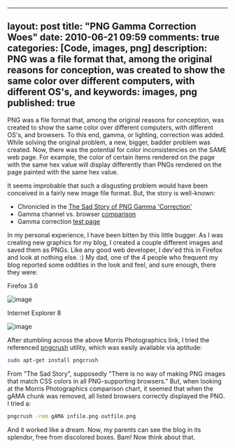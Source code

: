 
---
layout: post
title: "PNG Gamma Correction Woes"
date: 2010-06-21 09:59
comments: true
categories: [Code, images, png]
description: PNG was a file format that, among the original reasons for conception, was created to show the same color over different computers, with different OS's, and
keywords: images, png
published: true
---

PNG was a file format that, among the original reasons for conception, was created to show the same color over different computers, with different OS's, and browsers.  To this end, gamma, or lighting, correction was added.  While solving the original problem, a new, bigger, badder problem was created.  Now, there was the potential for color inconsistencies on the SAME web page.  For example, the color of certain items rendered on the page with the same hex value will display differently than PNGs rendered on the page painted with the same hex value.

<!--more-->

It seems improbable that such a disgusting problem would have been conceived in a fairly new image file format.  But, the story is well-known:

* Chronicled in the [The Sad Story of PNG Gamma 'Correction'](http://hsivonen.iki.fi/png-gamma/)
* Gamma channel vs. browser [comparison](http://morris-photographics.com/photoshop/articles/png-gamma.html)
* Gamma correction [test page](http://www.libpng.org/pub/png/png-gammatest.html)

In my personal experience, I have been bitten by this little bugger.  As I was creating new graphics for my blog, I created a couple different images and saved them as PNGs.  Like any good web developer, I dev'ed this in Firefox and look at nothing else.  :)  My dad, one of the 4 people who frequent my blog reported some oddities in the look and feel, and sure enough, there they were:

Firefox 3.6

![image](http://lh3.ggpht.com/_5XZCKcD6--c/TB-aAhshi0I/AAAAAAAAM1s/XCrVWdh1Gsw/s400/aj4-ff.jpg)

Internet Explorer 8

![image](http://lh3.ggpht.com/_5XZCKcD6--c/TB-aAiB55JI/AAAAAAAAM1w/dxNlbywz5m0/s400/aj4-ie8.jpg)

After stumbling across the above Morris Photographics link, I tried the referenced [pngcrush](http://pmt.sourceforge.net/pngcrush/) utility, which was easily available via aptitude:

```bash
sudo apt-get install pngcrush
```

From "The Sad Story", supposedly "There is no way of making PNG images that match CSS colors in all  PNG-supporting browsers."  But, when looking at the Morris Photographics comparison chart, it seemed that when the gAMA chunk was removed, all listed browsers correctly displayed the PNG.  I tried a:

```bash
pngcrush -rem gAMA infile.png outfile.png
```

And it worked like a dream.  Now, my parents can see the blog in its splendor, free from discolored boxes.  Bam!  Now think about that.

  
